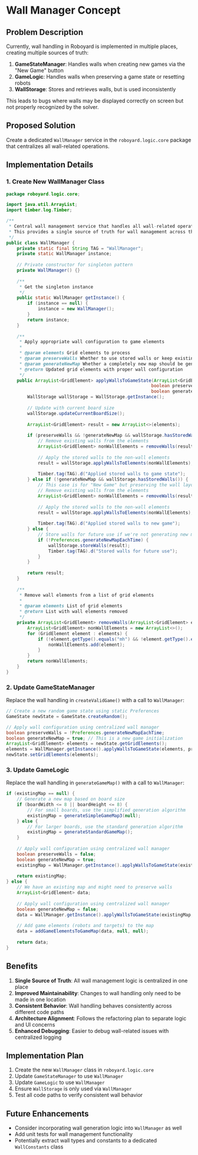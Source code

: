 # Wall Manager Concept

## Problem Description

Currently, wall handling in Roboyard is implemented in multiple places, creating multiple sources of truth:

1. **GameStateManager**: Handles walls when creating new games via the "New Game" button
2. **GameLogic**: Handles walls when preserving a game state or resetting robots
3. **WallStorage**: Stores and retrieves walls, but is used inconsistently

This leads to bugs where walls may be displayed correctly on screen but not properly recognized by the solver.

## Proposed Solution

Create a dedicated `WallManager` service in the `roboyard.logic.core` package that centralizes all wall-related operations.

## Implementation Details

### 1. Create New WallManager Class

```java
package roboyard.logic.core;

import java.util.ArrayList;
import timber.log.Timber;

/**
 * Central wall management service that handles all wall-related operations.
 * This provides a single source of truth for wall management across the app.
 */
public class WallManager {
    private static final String TAG = "WallManager";
    private static WallManager instance;
    
    // Private constructor for singleton pattern
    private WallManager() {}
    
    /**
     * Get the singleton instance
     */
    public static WallManager getInstance() {
        if (instance == null) {
            instance = new WallManager();
        }
        return instance;
    }
    
    /**
     * Apply appropriate wall configuration to game elements
     * 
     * @param elements Grid elements to process
     * @param preserveWalls Whether to use stored walls or keep existing walls
     * @param generateNewMap Whether a completely new map should be generated
     * @return Updated grid elements with proper wall configuration
     */
    public ArrayList<GridElement> applyWallsToGameState(ArrayList<GridElement> elements, 
                                                       boolean preserveWalls,
                                                       boolean generateNewMap) {
        WallStorage wallStorage = WallStorage.getInstance();
        
        // Update with current board size
        wallStorage.updateCurrentBoardSize();
        
        ArrayList<GridElement> result = new ArrayList<>(elements);
        
        if (preserveWalls && !generateNewMap && wallStorage.hasStoredWalls()) {
            // Remove existing walls from the elements
            ArrayList<GridElement> nonWallElements = removeWalls(result);
            
            // Apply the stored walls to the non-wall elements
            result = wallStorage.applyWallsToElements(nonWallElements);
            
            Timber.tag(TAG).d("Applied stored walls to game state");
        } else if (!generateNewMap && wallStorage.hasStoredWalls()) {
            // This case is for "New Game" but preserving the wall layout
            // Remove existing walls from the elements
            ArrayList<GridElement> nonWallElements = removeWalls(result);
            
            // Apply the stored walls to the non-wall elements
            result = wallStorage.applyWallsToElements(nonWallElements);
            
            Timber.tag(TAG).d("Applied stored walls to new game");
        } else {
            // Store walls for future use if we're not generating new maps each time
            if (!Preferences.generateNewMapEachTime) {
                wallStorage.storeWalls(result);
                Timber.tag(TAG).d("Stored walls for future use");
            }
        }
        
        return result;
    }
    
    /**
     * Remove wall elements from a list of grid elements
     * 
     * @param elements List of grid elements
     * @return List with wall elements removed
     */
    private ArrayList<GridElement> removeWalls(ArrayList<GridElement> elements) {
        ArrayList<GridElement> nonWallElements = new ArrayList<>();
        for (GridElement element : elements) {
            if (!element.getType().equals("mh") && !element.getType().equals("mv")) {
                nonWallElements.add(element);
            }
        }
        return nonWallElements;
    }
}
```

### 2. Update GameStateManager

Replace the wall handling in `createValidGame()` with a call to `WallManager`:

```java
// Create a new random game state using static Preferences
GameState newState = GameState.createRandom();

// Apply wall configuration using centralized wall manager
boolean preserveWalls = !Preferences.generateNewMapEachTime;
boolean generateNewMap = true; // This is a new game initialization
ArrayList<GridElement> elements = newState.getGridElements();
elements = WallManager.getInstance().applyWallsToGameState(elements, preserveWalls, generateNewMap);
newState.setGridElements(elements);
```

### 3. Update GameLogic

Replace the wall handling in `generateGameMap()` with a call to `WallManager`:

```java
if (existingMap == null) {
    // Generate a new map based on board size
    if (boardWidth <= 8 || boardHeight <= 8) {
        // For small boards, use the simplified generation algorithm
        existingMap = generateSimpleGameMap3(null);
    } else {
        // For larger boards, use the standard generation algorithm
        existingMap = generateStandardGameMap();
    }
    
    // Apply wall configuration using centralized wall manager
    boolean preserveWalls = false;
    boolean generateNewMap = true;
    existingMap = WallManager.getInstance().applyWallsToGameState(existingMap, preserveWalls, generateNewMap);
    
    return existingMap;
} else {
    // We have an existing map and might need to preserve walls
    ArrayList<GridElement> data;
    
    // Apply wall configuration using centralized wall manager
    boolean generateNewMap = false;
    data = WallManager.getInstance().applyWallsToGameState(existingMap, preserveWalls, generateNewMap);
    
    // Add game elements (robots and targets) to the map
    data = addGameElementsToGameMap(data, null, null);
    
    return data;
}
```

## Benefits

1. **Single Source of Truth**: All wall management logic is centralized in one place
2. **Improved Maintainability**: Changes to wall handling only need to be made in one location
3. **Consistent Behavior**: Wall handling behaves consistently across different code paths
4. **Architecture Alignment**: Follows the refactoring plan to separate logic and UI concerns
5. **Enhanced Debugging**: Easier to debug wall-related issues with centralized logging

## Implementation Plan

1. Create the new `WallManager` class in `roboyard.logic.core`
2. Update `GameStateManager` to use `WallManager`
3. Update `GameLogic` to use `WallManager`
4. Ensure `WallStorage` is only used via `WallManager`
5. Test all code paths to verify consistent wall behavior

## Future Enhancements

- Consider incorporating wall generation logic into `WallManager` as well
- Add unit tests for wall management functionality
- Potentially extract wall types and constants to a dedicated `WallConstants` class
